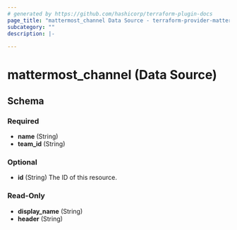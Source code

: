 ```yaml
---
# generated by https://github.com/hashicorp/terraform-plugin-docs
page_title: "mattermost_channel Data Source - terraform-provider-mattermost"
subcategory: ""
description: |-
  
---
```


# mattermost_channel (Data Source)





<!-- schema generated by tfplugindocs -->
## Schema

### Required

- **name** (String)
- **team_id** (String)

### Optional

- **id** (String) The ID of this resource.

### Read-Only

- **display_name** (String)
- **header** (String)



